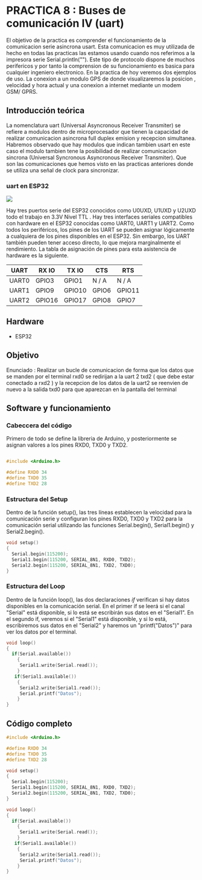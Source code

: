 # PRACTICA 8 : Buses de comunicación IV (uart) 

El objetivo de la practica es comprender el funcionamiento de la comunicacion serie
asincrona usart.
Esta comunicacion es muy utilizada de hecho en todas las practicas las estamos
usando cuando nos referimos a la impresora serie Serial.println("").
Este tipo de protocolo dispone de muchos perifericos y por tanto la comprension de
su funcionamiento es basica para cualquier ingeniero electronico.
En la practica de hoy veremos dos ejemplos de uso. La conexion a un modulo GPS de
donde visualizaremos la posicion , velocidad y hora actual y una conexion a internet
mediante un modem GSM/ GPRS.

## Introducción teórica
La nomenclatura uart (Universal Asyncronous Receiver Transmiter) se refiere a modulos dentro de microprocesador que tienen la capacidad de realizar
comunicacion asincrona full duplex emision y recepcion simultanea. Habremos observado que hay modulos que indican tambien usart en este caso el modulo
tambien tene la posibilidad de realizar comunicacion sincrona (Universal Syncronous Asyncronous Receiver Transmiter). Que son las comunicaciones que hemos visto en las practicas anteriores donde se utiliza una señal de clock para sincronizar.

### uart en ESP32


![](https://circuits4you.com/wp-content/uploads/2018/12/ESP32-Pinout.jpg)

Hay tres puertos serie del ESP32 conocidos como U0UXD, U1UXD y U2UXD todo el trabajo en 3.3V Nivel TTL . Hay tres interfaces seriales compatibles con hardware en el ESP32 conocidas como UART0, UART1 y UART2. Como todos los periféricos, los pines de los UART se pueden asignar lógicamente a cualquiera de los pines disponibles en el ESP32. Sin embargo, los UART también pueden tener acceso directo, lo que mejora marginalmente el rendimiento. La tabla de asignación de pines para esta asistencia de hardware es la siguiente.

|UART| RX IO |	TX IO|	CTS|	RTS|
|--|--|--|--|--|
|UART0|	GPIO3|	GPIO1|	N / A|	N / A|
|UART1|	GPIO9|	GPIO10|	GPIO6|	GPIO11|
|UART2|	GPIO16|	GPIO17|	GPIO8|	GPIO7|


## **Hardware**
- ESP32

  
## **Objetivo**
Enunciado : Realizar un bucle de comunicacion de forma que los datos que se
manden por el terminal rxd0 se redirijan a la uart 2 txd2 ( que debe estar conectado a
rxd2 ) y la recepcion de los datos de la uart2 se reenvien de nuevo a la salida txd0
para que aparezcan en la pantalla del terminal




## **Software y funcionamiento**



### **Cabeccera del código**
Primero de todo se define la libreria de Arduino, y posteriormente se asignan valores a los pines RXD0, TXD0 y TXD2.

```cpp

#include <Arduino.h>

#define RXD0 34
#define TXD0 35
#define TXD2 28

```

### **Estructura del Setup**

Dentro de la función setup(), las tres líneas establecen la velocidad para la comunicación serie y configuran los pines RXD0, TXD0 y TXD2 para la comunicación serial utilizando las funciones Serial.begin(), Serial1.begin() y Serial2.begin().
```cpp
void setup()
{
  Serial.begin(115200);
  Serial1.begin(115200, SERIAL_8N1, RXD0, TXD2);
  Serial2.begin(115200, SERIAL_8N1, TXD2, TXD0);
}
```
### **Estructura del Loop**

Dentro de la función loop(), las dos declaraciones *if* verifican si hay datos disponibles en la comunicación serial. En el primer if se leerá si el canal "Serial" está disponible, si lo está se escribirán sus datos en el "Serial1". En el segundo if,  veremos si el "Serial1" está disponible, y si lo está, escribiremos sus datos en el "Serial2" y haremos un "printf("Datos")" para ver los datos por el terminal.
```cpp
void loop()
{ 
  if(Serial.available())
    {
     Serial1.write(Serial.read());  
    }
   if(Serial1.available())
    {
     Serial2.write(Serial1.read());
     Serial.printf("Datos");  
    }
}
```


## **Código completo**
```cpp
#include <Arduino.h>

#define RXD0 34
#define TXD0 35
#define TXD2 28

void setup()
{
  Serial.begin(115200);
  Serial1.begin(115200, SERIAL_8N1, RXD0, TXD2);
  Serial2.begin(115200, SERIAL_8N1, TXD2, TXD0);
}

void loop()
{ 
  if(Serial.available())
    {
     Serial1.write(Serial.read());  
    }
   if(Serial1.available())
    {
     Serial2.write(Serial1.read());
     Serial.printf("Datos");  
    }
}